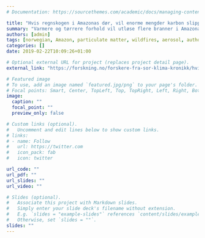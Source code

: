 ```yaml
---
# Documentation: https://sourcethemes.com/academic/docs/managing-content/

title: "Hvis regnskogen i Amazonas dør, vil enorme mengder karbon slippes ut i atmosfæren"
summary: "Varmere og tørrere forhold vil utløse flere branner i Amazonasregnskogen. Det vil frigjøre store mengder karbon til atmosfæren."
authors: [admin]
tags: [norwegian, Amazon, particulate matter, wildfires, aerosol, authorships]
categories: []
date: 2019-02-22T10:09:26+01:00

# Optional external URL for project (replaces project detail page).
external_link: "https://forskning.no/forskere-fra-sor-klima-kronikk/hvis-regnskogen-i-amazonas-dor-vil-enorme-mengder-karbon-slippes-ut-i-atmosfaeren/1295721"

# Featured image
# To use, add an image named `featured.jpg/png` to your page's folder.
# Focal points: Smart, Center, TopLeft, Top, TopRight, Left, Right, BottomLeft, Bottom, BottomRight.
image:
  caption: ""
  focal_point: ""
  preview_only: false

# Custom links (optional).
#   Uncomment and edit lines below to show custom links.
# links:
# - name: Follow
#   url: https://twitter.com
#   icon_pack: fab
#   icon: twitter

url_code: ""
url_pdf: ""
url_slides: ""
url_video: ""

# Slides (optional).
#   Associate this project with Markdown slides.
#   Simply enter your slide deck's filename without extension.
#   E.g. `slides = "example-slides"` references `content/slides/example-slides.md`.
#   Otherwise, set `slides = ""`.
slides: ""
---
```

